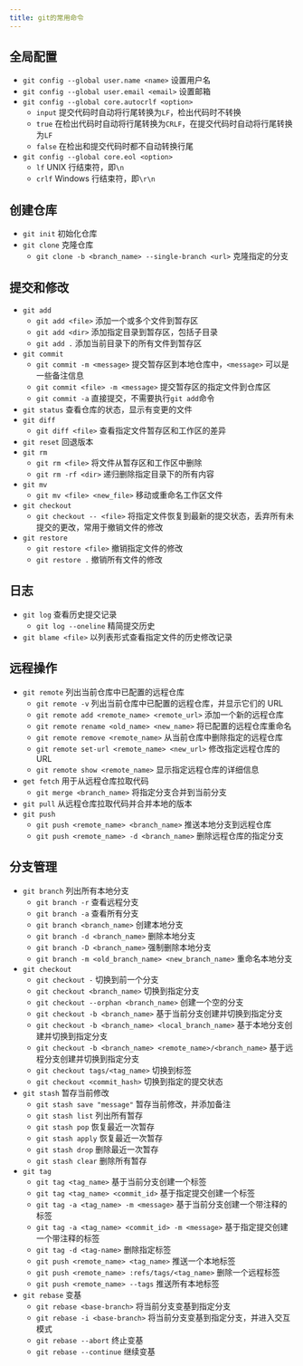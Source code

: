 ```yaml
---
title: git的常用命令
---
```


## 全局配置

- `git config --global user.name <name>` 设置用户名
- `git config --global user.email <email>` 设置邮箱
- `git config --global core.autocrlf <option>`
  - `input` 提交代码时自动将行尾转换为`LF`，检出代码时不转换
  - `true` 在检出代码时自动将行尾转换为`CRLF`，在提交代码时自动将行尾转换为`LF`
  - `false` 在检出和提交代码时都不自动转换行尾
- `git config --global core.eol <option>`
  - `lf` UNIX 行结束符，即`\n`
  - `crlf` Windows 行结束符，即`\r\n`

## 创建仓库

- `git init` 初始化仓库
- `git clone` 克隆仓库
  - `git clone -b <branch_name> --single-branch <url>` 克隆指定的分支

## 提交和修改

- `git add`
  - `git add <file>` 添加一个或多个文件到暂存区
  - `git add <dir>` 添加指定目录到暂存区，包括子目录
  - `git add .` 添加当前目录下的所有文件到暂存区
- `git commit`
  - `git commit -m <message>` 提交暂存区到本地仓库中，`<message>` 可以是一些备注信息
  - `git commit <file> -m <message>` 提交暂存区的指定文件到仓库区
  - `git commit -a` 直接提交，不需要执行`git add`命令
- `git status` 查看仓库的状态，显示有变更的文件
- `git diff`
  - `git diff <file>` 查看指定文件暂存区和工作区的差异
- `git reset` 回退版本
- `git rm`
  - `git rm <file>` 将文件从暂存区和工作区中删除
  - `git rm -rf <dir>` 递归删除指定目录下的所有内容
- `git mv`
  - `git mv <file> <new_file>` 移动或重命名工作区文件
- `git checkout`
  - `git checkout -- <file>` 将指定文件恢复到最新的提交状态，丢弃所有未提交的更改，常用于撤销文件的修改
- `git restore`
  - `git restore <file>` 撤销指定文件的修改
  - `git restore .` 撤销所有文件的修改

## 日志

- `git log` 查看历史提交记录
  - `git log --oneline` 精简提交历史
- `git blame <file>` 以列表形式查看指定文件的历史修改记录

## 远程操作

- `git remote` 列出当前仓库中已配置的远程仓库
  - `git remote -v` 列出当前仓库中已配置的远程仓库，并显示它们的 URL
  - `git remote add <remote_name> <remote_url>` 添加一个新的远程仓库
  - `git remote rename <old_name> <new_name>` 将已配置的远程仓库重命名
  - `git remote remove <remote_name>` 从当前仓库中删除指定的远程仓库
  - `git remote set-url <remote_name> <new_url>` 修改指定远程仓库的 URL
  - `git remote show <remote_name>` 显示指定远程仓库的详细信息
- `get fetch` 用于从远程仓库拉取代码
  - `git merge <branch_name>` 将指定分支合并到当前分支
- `git pull` 从远程仓库拉取代码并合并本地的版本
- `git push`
  - `git push <remote_name> <branch_name>` 推送本地分支到远程仓库
  - `git push <remote_name> -d <branch_name>` 删除远程仓库的指定分支

## 分支管理

- `git branch` 列出所有本地分支
  - `git branch -r` 查看远程分支
  - `git branch -a` 查看所有分支
  - `git branch <branch_name>` 创建本地分支
  - `git branch -d <branch_name>` 删除本地分支
  - `git branch -D <branch_name>` 强制删除本地分支
  - `git branch -m <old_branch_name> <new_branch_name>` 重命名本地分支
- `git checkout`
  - `git checkout -` 切换到前一个分支
  - `git checkout <branch_name>` 切换到指定分支
  - `git checkout --orphan <branch_name>` 创建一个空的分支
  - `git checkout -b <branch_name>` 基于当前分支创建并切换到指定分支
  - `git checkout -b <branch_name> <local_branch_name>` 基于本地分支创建并切换到指定分支
  - `git checkout -b <branch_name> <remote_name>/<branch_name>` 基于远程分支创建并切换到指定分支
  - `git checkout tags/<tag_name>` 切换到标签
  - `git checkout <commit_hash>` 切换到指定的提交状态
- `git stash` 暂存当前修改
  - `git stash save "message"` 暂存当前修改，并添加备注
  - `git stash list` 列出所有暂存
  - `git stash pop` 恢复最近一次暂存
  - `git stash apply` 恢复最近一次暂存
  - `git stash drop` 删除最近一次暂存
  - `git stash clear` 删除所有暂存
- `git tag`
  - `git tag <tag_name>` 基于当前分支创建一个标签
  - `git tag <tag_name> <commit_id>` 基于指定提交创建一个标签
  - `git tag -a <tag_name> -m <message>` 基于当前分支创建一个带注释的标签
  - `git tag -a <tag_name> <commit_id> -m <message>` 基于指定提交创建一个带注释的标签
  - `git tag -d <tag-name>` 删除指定标签
  - `git push <remote_name> <tag_name>` 推送一个本地标签
  - `git push <remote_name> :refs/tags/<tag_name>` 删除一个远程标签
  - `git push <remote_name> --tags` 推送所有本地标签
- `git rebase` 变基
  - `git rebase <base-branch>` 将当前分支变基到指定分支
  - `git rebase -i <base-branch>` 将当前分支变基到指定分支，并进入交互模式
  - `git rebase --abort` 终止变基
  - `git rebase --continue` 继续变基
